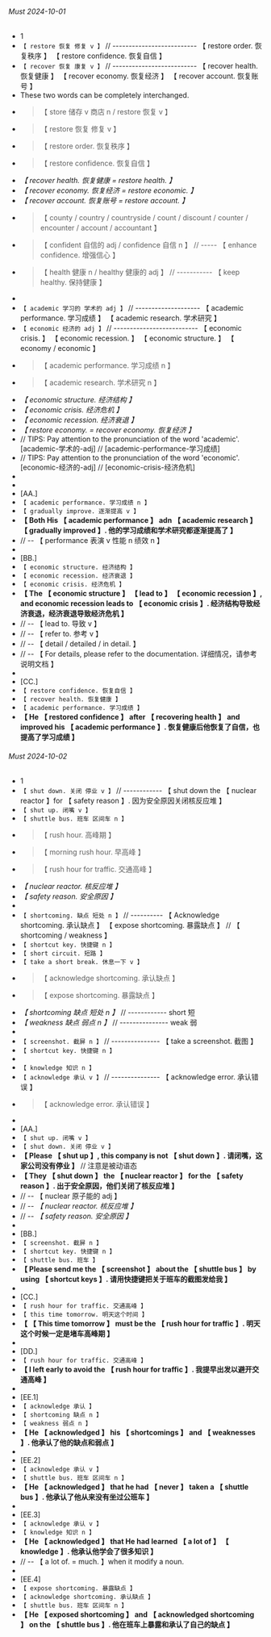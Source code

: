 ###### Must 2024-10-01

- 1
- `【 restore 恢复 修复 v 】` // -------------------------- 【 restore order. 恢复秩序 】 【 restore confidence. 恢复自信 】
- `【 recover 恢复 康复 v 】` // -------------------------- 【 recover health. 恢复健康 】 【 recover economy. 恢复经济 】 【 recover account. 恢复账号 】
- These two words can be completely interchanged.
- > 【 store 储存 v 商店 n / restore 恢复 v 】
- > 【 restore 恢复 修复 v 】
- > 【 restore order. 恢复秩序 】
- > 【 restore confidence. 恢复自信 】
- _【 recover health. 恢复健康 = restore health. 】_
- _【 recover economy. 恢复经济 = restore economic. 】_
- _【 recover account. 恢复账号 = restore account. 】_
- > 【 county / country / countryside / count / discount / counter / encounter / account / accountant 】
- > 【 confident 自信的 adj / confidence 自信 n 】 // ----- 【 enhance confidence. 增强信心 】
- > 【 health 健康 n / healthy 健康的 adj 】 // ----------- 【 keep healthy. 保持健康 】
-
- `【 academic 学习的 学术的 adj 】` // -------------------- 【 academic performance. 学习成绩 】 【 academic research. 学术研究 】
- `【 economic 经济的 adj 】` // -------------------------- 【 economic crisis. 】 【 economic recession. 】 【 economic structure. 】 【 economy / economic 】
- > 【 academic performance. 学习成绩 n 】
- > 【 academic research. 学术研究 n 】
- _【 economic structure. 经济结构 】_
- _【 economic crisis. 经济危机 】_
- _【 economic recession. 经济衰退 】_
- _【 restore economy. = recover economy. 恢复经济 】_
- // TIPS: Pay attention to the pronunciation of the word 'academic'. [academic-学术的-adj] // [academic-performance-学习成绩]
- // TIPS: Pay attention to the pronunciation of the word 'economic'. [economic-经济的-adj] // [economic-crisis-经济危机]
-
-
- [AA.]
- `【 academic performance. 学习成绩 n 】`
- `【 gradually improve. 逐渐提高 v 】`
- **【 Both His 【 academic performance 】 adn 【 academic research 】 【 gradually improved 】. 他的学习成绩和学术研究都逐渐提高了 】**
- // -- 【 performance 表演 v 性能 n 绩效 n 】
-
- [BB.]
- `【 economic structure. 经济结构 】`
- `【 economic recession. 经济衰退 】`
- `【 economic crisis. 经济危机 】`
- **【 The 【 economic structure 】 【 lead to 】 【 economic recession 】, and economic recession leads to 【 economic crisis 】. 经济结构导致经济衰退，经济衰退导致经济危机 】**
- // -- 【 lead to. 导致 v 】
- // -- 【 refer to. 参考 v 】
- // -- 【 detail / detailed / in detail. 】
- // -- 【 For details, please refer to the documentation. 详细情况，请参考说明文档 】
-
- [CC.]
- `【 restore confidence. 恢复自信 】`
- `【 recover health. 恢复健康 】`
- `【 academic performance. 学习成绩 】`
- **【 He 【 restored confidence 】 after 【 recovering health 】 and improved his 【 academic performance 】. 恢复健康后他恢复了自信，也提高了学习成绩 】**

###### Must 2024-10-02

- 1
- `【 shut down. 关闭 停业 v 】` // ------------ 【 shut down the 【 nuclear reactor 】for 【 safety reason 】. 因为安全原因关闭核反应堆 】
- `【 shut up. 闭嘴 v 】`
- `【 shuttle bus. 班车 区间车 n 】`
- > 【 rush hour. 高峰期 】
- > 【 morning rush hour. 早高峰 】
- > 【 rush hour for traffic. 交通高峰 】
- _【 nuclear reactor. 核反应堆 】_
- _【 safety reason. 安全原因 】_
-
- `【 shortcoming. 缺点 短处 n 】` // ---------- 【 Acknowledge shortcoming. 承认缺点 】 【 expose shortcoming. 暴露缺点 】 // 【 shortcoming / weakness 】
- `【 shortcut key. 快捷键 n 】`
- `【 short circuit. 短路 】`
- `【 take a short break. 休息一下 v 】`
- > 【 acknowledge shortcoming. 承认缺点 】
- > 【 expose shortcoming. 暴露缺点 】
- _【 shortcoming 缺点 短处 n 】_ // ------------ short 短
- _【 weakness 缺点 弱点 n 】_ // --------------- weak 弱
-
- `【 screenshot. 截屏 n 】` // --------------- 【 take a screenshot. 截图 】
- `【 shortcut key. 快捷键 n 】`
-
- `【 knowledge 知识 n 】`
- `【 acknowledge 承认 v 】` // --------------- 【 acknowledge error. 承认错误 】
- > 【 acknowledge error. 承认错误 】
-
- [AA.]
- `【 shut up. 闭嘴 v 】`
- `【 shut down. 关闭 停业 v 】`
- **【 Please 【 shut up 】, this company is not 【 shut down 】. 请闭嘴，这家公司没有停业 】** // 注意是被动语态
- **【 They 【 shut down 】 the 【 nuclear reactor 】 for the 【 safety reason 】. 出于安全原因，他们关闭了核反应堆 】**
- // -- 【 nuclear 原子能的 adj 】
- // -- _【 nuclear reactor. 核反应堆 】_
- // -- _【 safety reason. 安全原因 】_
-
- [BB.]
- `【 screenshot. 截屏 n 】`
- `【 shortcut key. 快捷键 n 】`
- `【 shuttle bus. 班车 】`
- **【 Please send me the 【 screenshot 】 about the 【 shuttle bus 】 by using 【 shortcut keys 】. 请用快捷键把关于班车的截图发给我 】**
-
- [CC.]
- `【 rush hour for traffic. 交通高峰 】`
- `【 this time tomorrow. 明天这个时间 】`
- **【 【 This time tomorrow 】 must be the 【 rush hour for traffic 】. 明天这个时候一定是堵车高峰期 】**
-
- [DD.]
- `【 rush hour for traffic. 交通高峰 】`
- **【 I left early to avoid the 【 rush hour for traffic 】. 我提早出发以避开交通高峰 】**
-
- [EE.1]
- `【 acknowledge 承认 】`
- `【 shortcoming 缺点 n 】`
- `【 weakness 弱点 n 】`
- **【 He 【 acknowledged 】 his 【 shortcomings 】 and 【 weaknesses 】. 他承认了他的缺点和弱点 】**
-
- [EE.2]
- `【 acknowledge 承认 v 】`
- `【 shuttle bus. 班车 区间车 n 】`
- **【 He 【 acknowledged 】 that he had 【 never 】 taken a 【 shuttle bus 】. 他承认了他从来没有坐过公班车 】**
-
- [EE.3]
- `【 acknowledge 承认 v 】`
- `【 knowledge 知识 n 】`
- **【 He 【 acknowledged 】 that He had learned 【 a lot of 】 【 knowledge 】. 他承认他学会了很多知识 】**
- // -- 【 a lot of. = much. 】when it modify a noun.
-
- [EE.4]
- `【 expose shortcoming. 暴露缺点 】`
- `【 acknowledge shortcoming. 承认缺点 】`
- `【 shuttle bus. 班车 区间车 n 】`
- **【 He 【 exposed shortcoming 】 and 【 acknowledged shortcoming 】 on the 【 shuttle bus 】. 他在班车上暴露和承认了自己的缺点 】**
